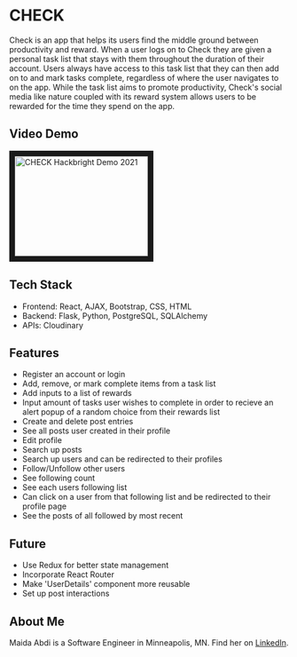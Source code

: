 # CHECK
Check is an app that helps its users find the middle ground between productivity and reward. When a user logs on to Check they are given a personal task list that stays with them throughout the duration of their account. Users always have access to this task list that they can then add on to and mark tasks complete, regardless of where the user navigates to on the app. While the task list aims to promote productivity, Check's social media like nature coupled with its reward system allows users to be rewarded for the time they spend on the app.

## Video Demo
<a href="https://youtu.be/RSL7NiNmC4I
" target="_blank"><img src="https://img.youtube.com/vi/<RSL7NiNmC4I>/hqdefault.jpg" 
alt="CHECK Hackbright Demo 2021" width="240" height="180" border="10" /></a>

## Tech Stack
* Frontend: React, AJAX, Bootstrap, CSS, HTML 
* Backend: Flask, Python, PostgreSQL, SQLAlchemy 
* APIs: Cloudinary 

## Features
* Register an account or login 
* Add, remove, or mark complete items from a task list
* Add inputs to a list of rewards
* Input amount of tasks user wishes to complete in order to recieve an alert popup of a random choice from their rewards list
* Create and delete post entries
* See all posts user created in their profile
* Edit profile
* Search up posts 
* Search up users and can be redirected to their profiles
* Follow/Unfollow other users
* See following count
* See each users following list 
* Can click on a user from that following list and be redirected to their profile page
* See the posts of all followed by most recent

## Future
* Use Redux for better state management 
* Incorporate React Router
* Make 'UserDetails' component more reusable 
* Set up post interactions 

## About Me
Maida Abdi is a Software Engineer in Minneapolis, MN. Find her on [LinkedIn](https://www.linkedin.com/in/maida-abdi-3a8562138/).
